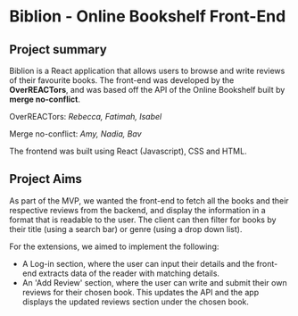 # Biblion - Online Bookshelf Front-End

## Project summary

Biblion is a React application that allows users to browse and write reviews of their favourite books. The front-end was developed by the **OverREACTors**, and was based off the API of the Online Bookshelf built by **merge no-conflict**.

OverREACTors: _Rebecca, Fatimah, Isabel_

Merge no-conflict: _Amy, Nadia, Bav_

The frontend was built using React (Javascript), CSS and HTML.

## Project Aims

As part of the MVP, we wanted the front-end to fetch all the books and their respective reviews from the backend, and display the information in a format that is readable to the user.
The client can then filter for books by their title (using a search bar) or genre (using a drop down list).

For the extensions, we aimed to implement the following:

- A Log-in section, where the user can input their details and the front-end extracts data of the reader with matching details.
- An 'Add Review' section, where the user can write and submit their own reviews for their chosen book. This updates the API and the app displays the updated reviews section under the chosen book.
